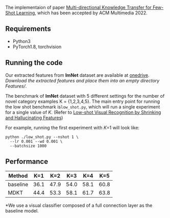 The implementaion of paper [Multi-directional Knowledge Transfer for Few-Shot Learning](http://staff.ustc.edu.cn/~hexn/papers/mm22-knowledge-few-shot.pdf), which has been accepted by  ACM Multimedia 2022.
## Requirements

- Python3
- PyTorch1.8, torchvision
## Running the code
Our extracted features from **ImNet** dataset are available at [onedrive](https://1drv.ms/f/s!At7V-cd4rg6msQ1YasLNLolhydmj). _Download the extracted features and place them into an empty directory Features/_.

The benchmark  of **ImNet** dataset with 5 different settings for the number of novel category examples K = {1,2,3,4,5}. The main entry point for running the low shot benchmark is`low_shot.py`, which will run a single experiment for a single value of _K_. (Refer to [Low-shot Visual Recognition by Shrinking and Hallucinating Features](https://github.com/facebookresearch/low-shot-shrink-hallucinate))

For example, running the first experiment with _K_=1 will look like:
```shell
python ./low_shot.py --nshot 1 \
  --lr 0.001 --wd 0.001 \
  --batchsize 1000
```

## Performance
| Method | K=1 | K=2 | K=3 | K=4 | K=5 |
| --- | --- | --- | --- | --- | --- |
| baseline | 36.1 | 47.9 | 54.0 | 58.1 | 60.8 |
| MDKT | 44.4 | 53.3 | 58.1 | 61.7 | 63.8 |

*We use a visual classifier composed of a full connection layer  as the baseline model.
